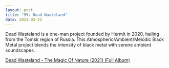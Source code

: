 ```yaml
---
layout: post
title: "95: Dead Wasteland"
date: 2021-03-22
---
```


Dead Wasteland is a one-man project founded by Hermit in 2020, hailing from the Tomsk region of Russia. This Atmospheric/Ambient/Melodic Black Metal project blends the intensity of black metal with serene ambient soundscapes.

[Dead Wasteland - The Magic Of Nature (2021) (Full Album)](https://youtu.be/GbgxIgPFaew)  
